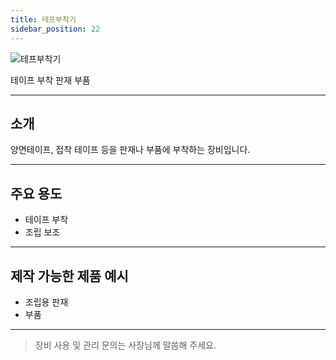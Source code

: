 ```yaml
---
title: 테프부착기
sidebar_position: 22
---
```


<div style={{textAlign:'center'}}>
  <img src="/img/machine/테프부착기.png" alt="테프부착기" style={{maxWidth:'400px', borderRadius:'8px', boxShadow:'0 2px 8px #ccc'}} />
</div>

<span class="badge badge--primary">테이프 부착</span>
<span class="badge badge--info">판재</span>
<span class="badge badge--info">부품</span>

---

## 소개
양면테이프, 접착 테이프 등을 판재나 부품에 부착하는 장비입니다.

---

## 주요 용도
- 테이프 부착
- 조립 보조

---

## 제작 가능한 제품 예시
- 조립용 판재
- 부품

---

> 장비 사용 및 관리 문의는 사장님께 말씀해 주세요. 